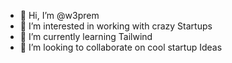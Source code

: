 - 👋 Hi, I’m @w3prem
- 👀 I’m interested in working with crazy Startups
- 🌱 I’m currently learning Tailwind
- 💞️ I’m looking to collaborate on cool startup Ideas

<!---
w3prem/w3prem is a ✨ special ✨ repository because its `README.md` (this file) appears on your GitHub profile.
You can click the Preview link to take a look at your changes.
--->
